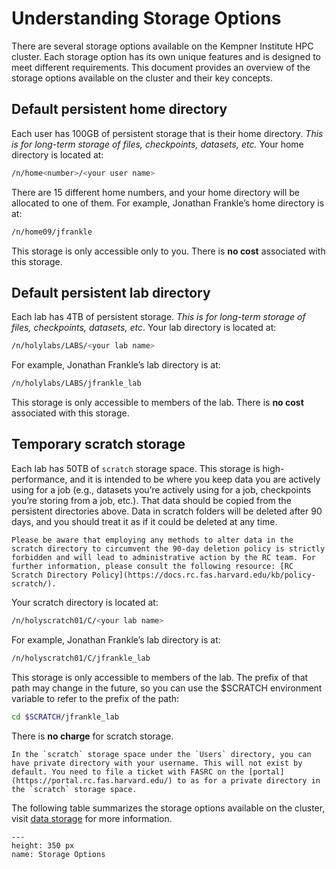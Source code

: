 # Understanding Storage Options

There are several storage options available on the Kempner Institute HPC cluster. Each storage option has its own unique features and is designed to meet different requirements. This document provides an overview of the storage options available on the cluster and their key concepts.

## Default persistent home directory

Each user has 100GB of persistent storage that is their home directory. _This is for long-term storage of files, checkpoints, datasets, etc._ Your home directory is located at:

```sh	
/n/home<number>/<your user name>
```

There are 15 different home numbers, and your home directory will be allocated to one of them. For example, Jonathan Frankle’s home directory is at:

```sh
/n/home09/jfrankle
```
This storage is only accessible only to you. There is __no cost__ associated with this storage.


## Default persistent lab directory

Each lab has 4TB of persistent storage. _This is for long-term storage of files, checkpoints, datasets, etc_. Your lab directory is located at:

```sh
/n/holylabs/LABS/<your lab name>
```

For example, Jonathan Frankle’s lab directory is at:

```sh
/n/holylabs/LABS/jfrankle_lab
```

This storage is only accessible to members of the lab. There is __no cost__ associated with this storage.

## Temporary scratch storage

Each lab has 50TB of `scratch` storage space. This storage is high-performance, and it is intended to be where you keep data you are actively using for a job (e.g., datasets you’re actively using for a job, checkpoints you’re storing from a job, etc.). That data should be copied from the persistent directories above. Data in scratch folders will be deleted after 90 days, and you should treat it as if it could be deleted at any time. 

```{warning}
Please be aware that employing any methods to alter data in the scratch directory to circumvent the 90-day deletion policy is strictly forbidden and will lead to administrative action by the RC team. For further information, please consult the following resource: [RC Scratch Directory Policy](https://docs.rc.fas.harvard.edu/kb/policy-scratch/).
```

Your scratch directory is located at:

```sh
/n/holyscratch01/C/<your lab name>
```

For example, Jonathan Frankle’s lab directory is at:

```sh
/n/holyscratch01/C/jfrankle_lab
```

This storage is only accessible to members of the lab. The prefix of that path may change in the future, so you can use the $SCRATCH environment variable to refer to the prefix of the path:

```sh
cd $SCRATCH/jfrankle_lab
```

There is __no charge__ for scratch storage. 

```{note}
In the `scratch` storage space under the `Users` directory, you can have private directory with your username. This will not exist by default. You need to file a ticket with FASRC on the [portal](https://portal.rc.fas.harvard.edu/) to as for a private directory in the `scratch` storage space.
```

The following table summarizes the storage options available on the cluster, visit [data storage](https://www.rc.fas.harvard.edu/services/data-storage/) for more information.

```{figure} figures/png/storage_table_20240324.png
---
height: 350 px
name: Storage Options
```